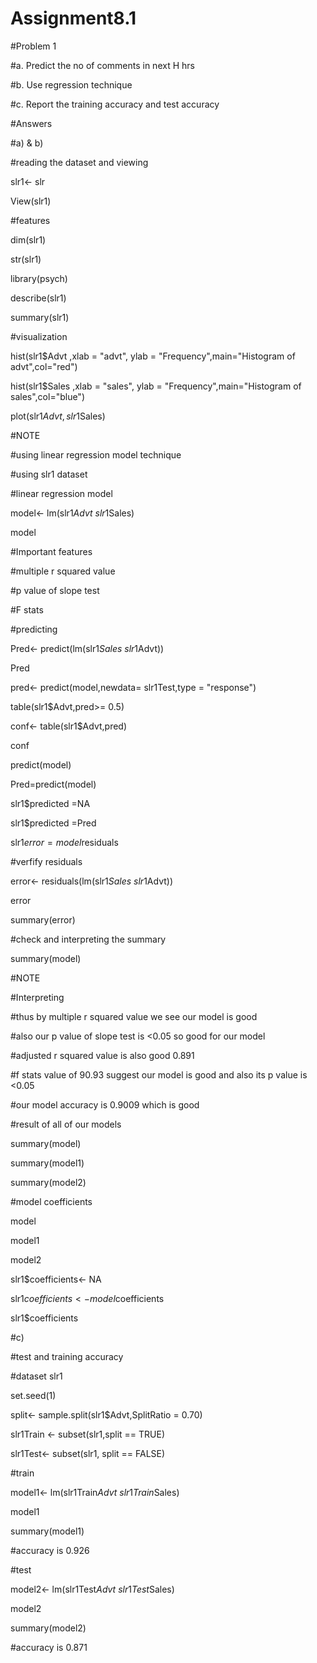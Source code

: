 # Assignment8.1

#Problem 1

#a. Predict the no of comments in next H hrs

#b. Use regression technique

#c. Report the training accuracy and test accuracy

#Answers

#a) & b)

#reading the dataset and viewing

slr1<- slr

View(slr1)

#features

dim(slr1)

str(slr1)

library(psych)

describe(slr1)

summary(slr1)

#visualization

hist(slr1$Advt ,xlab = "advt", ylab = "Frequency",main="Histogram of advt",col="red")

hist(slr1$Sales ,xlab = "sales", ylab = "Frequency",main="Histogram of sales",col="blue")

plot(slr1$Advt,slr1$Sales)

#NOTE

#using linear regression model technique

#using slr1 dataset

#linear regression model

model<- lm(slr1$Advt~slr1$Sales)

model

#Important features

#multiple r squared value

#p value of slope test

#F stats

#predicting

Pred<- predict(lm(slr1$Sales~slr1$Advt))

Pred

pred<- predict(model,newdata= slr1Test,type = "response")

table(slr1$Advt,pred>= 0.5)

conf<- table(slr1$Advt,pred)

conf

predict(model)

Pred=predict(model)

slr1$predicted =NA

slr1$predicted =Pred

slr1$error =model$residuals

#verfify residuals

error<- residuals(lm(slr1$Sales~slr1$Advt))

error

summary(error)

#check and interpreting the summary

summary(model)

#NOTE

#Interpreting

#thus by multiple r squared value we see our model is good

#also our p value of slope test is <0.05 so good for our model

#adjusted r squared value is also good 0.891

#f stats value of 90.93 suggest our model is good and also its p value is <0.05

#our model accuracy is 0.9009 which is good

#result of all of our models

summary(model)

summary(model1)

summary(model2)

#model coefficients

model

model1

model2

slr1$coefficients<- NA

slr1$coefficients<- model$coefficients

slr1$coefficients

#c)

#test and training accuracy

#dataset slr1

set.seed(1)

split<- sample.split(slr1$Advt,SplitRatio = 0.70)

slr1Train <- subset(slr1,split == TRUE)

slr1Test<- subset(slr1, split == FALSE)

#train

model1<- lm(slr1Train$Advt~slr1Train$Sales)

model1

summary(model1)

#accuracy is 0.926

#test

model2<- lm(slr1Test$Advt~slr1Test$Sales)

model2

summary(model2)

#accuracy is 0.871
